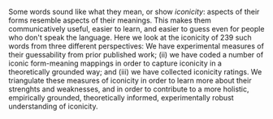 Some words sound like what they mean, or show *iconicity*: aspects of their forms resemble aspects of their meanings. This makes them communicatively useful, easier to learn, and easier to guess even for people who don't speak the language. Here we look at the iconicity of 239 such words from three different perspectives: We have experimental measures of their guessability from prior published work; (ii) we have coded a number of iconic form-meaning mappings in order to capture iconicity in a theoretically grounded way; and (iii) we have collected iconicity ratings. We triangulate these measures of iconicity in order to learn more about their strenghts and weaknesses, and in order to contribute to a more holistic, empirically grounded, theoretically informed, experimentally robust understanding of iconicity.